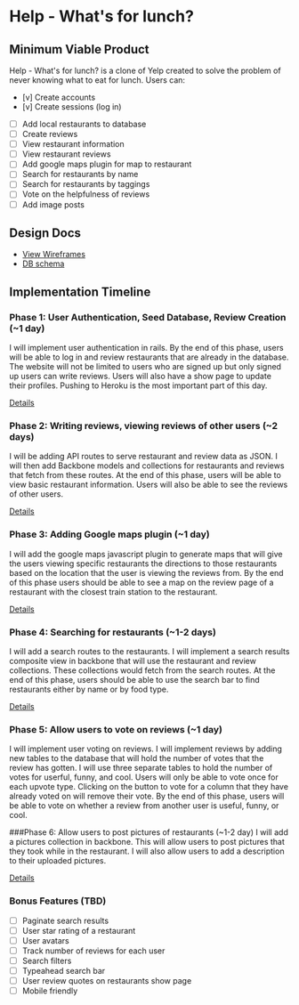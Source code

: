 # Help - What's for lunch?

<!-- [Heroku link][heroku] -->

<!-- [heroku]: http://flux-capacitr.herokuapp.com -->

## Minimum Viable Product
Help - What's for lunch? is a clone of Yelp created to solve the problem of
never knowing what to eat for lunch. Users can:

<!-- This is a Markdown checklist. Use it to keep track of your progress! -->

- [v] Create accounts
- [v] Create sessions (log in)
- [ ] Add local restaurants to database
- [ ] Create reviews
- [ ] View restaurant information
- [ ] View restaurant reviews
- [ ] Add google maps plugin for map to restaurant
- [ ] Search for restaurants by name
- [ ] Search for restaurants by taggings
- [ ] Vote on the helpfulness of reviews
- [ ] Add image posts

## Design Docs
* [View Wireframes][views]
* [DB schema][schema]

[views]: ./docs/views.md
[schema]: ./docs/schema.md

## Implementation Timeline

### Phase 1: User Authentication, Seed Database, Review Creation (~1 day)
I will implement user authentication in rails. By the end of this phase, users
will be able to log in and review restaurants that are already in the database.
The website will not be limited to users who are signed up but only signed up
users can write reviews. Users will also have a show page to update their
profiles. Pushing to Heroku is the most important part of this day.

[Details][phase-one]

### Phase 2: Writing reviews, viewing reviews of other users (~2 days)
I will be adding API routes to serve restaurant and review data as JSON. I will
then add Backbone models and collections for restaurants and reviews that fetch
from these routes. At the end of this phase, users will be able to view basic
restaurant information. Users will also be able to see the reviews of other
users.

[Details][phase-two]

### Phase 3: Adding Google maps plugin (~1 day)
I will add the google maps javascript plugin to generate maps that will give the
users viewing specific restaurants the directions to those restaurants based on
the location that the user is viewing the reviews from. By the end of this phase
users should be able to see a map on the review page of a restaurant with the
closest train station to the restaurant.

[Details][phase-three]

### Phase 4: Searching for restaurants (~1-2 days)
I will add a search routes to the restaurants. I will implement a search results
composite view in backbone that will use the restaurant and review collections.
These collections would fetch from the search routes. At the end of this phase,
users should be able to use the search bar to find restaurants either by name
or by food type.

[Details][phase-four]

### Phase 5: Allow users to vote on reviews (~1 day)
I will implement user voting on reviews. I will implement reviews by adding new
tables to the database that will hold the number of votes that the review
has gotten. I will use three separate tables to hold the number of votes for
userful, funny, and cool. Users will only be able to vote once for each upvote
type. Clicking on the button to vote for a column that they have already voted
on will remove their vote. By the end of this phase, users will be able to vote
on whether a review from another user is useful, funny, or cool.

###Phase 6: Allow users to post pictures of restaurants (~1-2 day)
I will add a pictures collection in backbone. This will allow users to post
pictures that they took while in the restaurant. I will also allow users to
add a description to their uploaded pictures.

[Details][phase-five]

### Bonus Features (TBD)
- [ ] Paginate search results
- [ ] User star rating of a restaurant
- [ ] User avatars
- [ ] Track number of reviews for each user
- [ ] Search filters
- [ ] Typeahead search bar
- [ ] User review quotes on restaurants show page
- [ ] Mobile friendly

[phase-one]: ./docs/phases/phase1.md
[phase-two]: ./docs/phases/phase2.md
[phase-three]: ./docs/phases/phase3.md
[phase-four]: ./docs/phases/phase4.md
[phase-five]: ./docs/phases/phase5.md
[phase-six]: ./docs/phases/phase6.md
